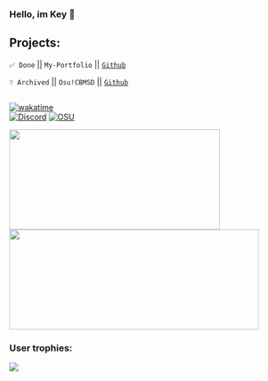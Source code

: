 ### Hello, im Key 👋
## Projects:
``✅ Done`` || ``My-Portfolio`` || [``Github``](https://github.com/keydevelops/my-portfolio/)

``❔ Archived`` || ``Osu!CBMSD`` || [``Github``](https://github.com/Corrupted-Code/osu-cbmsd/)
## 
[![wakatime](https://wakatime.com/badge/user/901d0624-3579-4ca9-bfd2-e70ee040a3df.svg)](https://wakatime.com/@901d0624-3579-4ca9-bfd2-e70ee040a3df)
<br>
[![Discord](https://lanyard.cnrad.dev/api/680636323471818876)](https://discord.com/users/680636323471818876)
[![OSU](http://osu.bitknox.me/playing?uId=33989033)](http://osu.bitknox.me/redirect?uId=33989033)
<br>

<div>
  <img height="180em" width="378em" src="https://github-readme-stats.vercel.app/api?username=keydevelops&count_private=true&show_icons=true&theme=github_dark"/>
  <img height="180em" width="448em" src="https://github-readme-stats.vercel.app/api/top-langs/?username=keydevelops&langs_count=6&layout=compact&theme=github_dark"/>
</div>

### User trophies:
<img src="https://github-profile-trophy.vercel.app/?username=keydevelops&column=3&theme=onedark"/>

